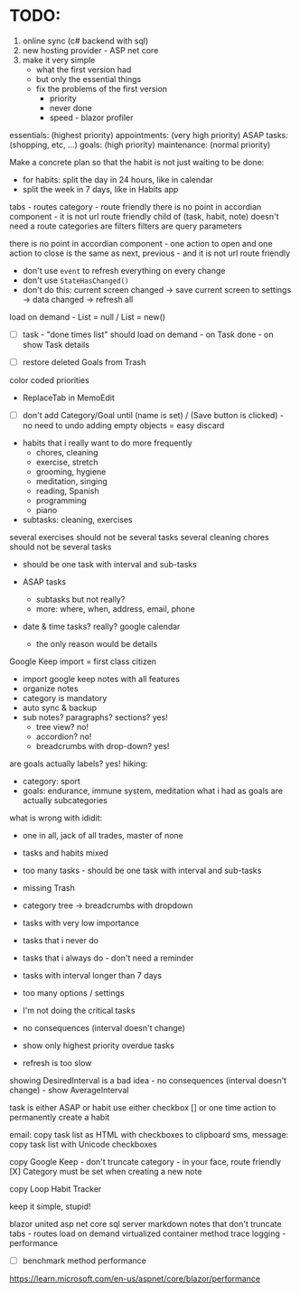 # TODO:

1. online sync (c# backend with sql)
2. new hosting provider - ASP net core
3. make it very simple
	- what the first version had
	- but only the essential things
	- fix the problems of the first version
		- priority
		- never done
		- speed - blazor profiler

essentials: (highest priority)
appointments: (very high priority)
ASAP tasks: (shopping, etc, ...)
goals: (high priority)
maintenance: (normal priority)

Make a concrete plan so that the habit is not just waiting to be done:
- for habits: split the day in 24 hours, like in calendar
- split the week in 7 days, like in Habits app

tabs - routes
category - route friendly
there is no point in accordian component - it is not url route friendly
child of (task, habit, note) doesn't need a route
categories are filters
filters are query parameters 

there is no point in accordian component - one action to open and one action to close is the same as next, previous - and it is not url route friendly 

- don't use `event` to refresh everything on every change
- don't use `StateHasChanged()`
- don't do this: current screen changed -> save current screen to settings -> data changed -> refresh all

load on demand - List = null / List = new()
- [ ] task - "done times list" should load on demand - on Task done - on show Task details

- [ ] restore deleted Goals from Trash

color coded priorities

- ReplaceTab in MemoEdit

- [ ] don't add Category/Goal until (name is set) / (Save button is clicked) - no need to undo adding empty objects = easy discard

- habits that i really want to do more frequently
	- chores, cleaning 
	- exercise, stretch 
	- grooming, hygiene 
	- meditation, singing 
	- reading, Spanish 
	- programming 
	- piano
- subtasks: cleaning, exercises

several exercises should not be several tasks
several cleaning chores should not be several tasks
- should be one task with interval and sub-tasks

- ASAP tasks
	- subtasks but not really?
	- more: where, when, address, email, phone
- date & time tasks? really? google calendar
	- the only reason would be details

Google Keep import = first class citizen

- import google keep notes with all features
- organize notes
- category is mandatory
- auto sync & backup
- sub notes? paragraphs? sections? yes!
	- tree view? no!
	- accordion? no!
	- breadcrumbs with drop-down? yes!

are goals actually labels? yes!
hiking:
- category: sport
- goals: endurance, immune system, meditation
what i had as goals are actually subcategories 

what is wrong with ididit:

- one in all, jack of all trades, master of none
- tasks and habits mixed
- too many tasks - should be one task with interval and sub-tasks
- missing Trash

- category tree -> breadcrumbs with dropdown

- tasks with very low importance
- tasks that i never do
- tasks that i always do - don't need a reminder
- tasks with interval longer than 7 days

- too many options / settings

- I'm not doing the critical tasks
- no consequences (interval doesn't change)
- show only highest priority overdue tasks 
- refresh is too slow

showing DesiredInterval is a bad idea - no consequences (interval doesn't change) - show AverageInterval

task is either ASAP or habit
use either checkbox [] or one time action to permanently create a habit

email: copy task list as HTML with checkboxes to clipboard
sms, message: copy task list with Unicode checkboxes 

copy Google Keep - don't truncate
category - in your face, route friendly 
[X] Category must be set when creating a new note

copy Loop Habit Tracker

keep it simple, stupid!

blazor united
asp net core
sql server
markdown notes that don't truncate
tabs - routes
load on demand
virtualized container
method trace logging - performance 

- [ ] benchmark method performance

https://learn.microsoft.com/en-us/aspnet/core/blazor/performance